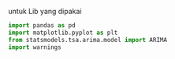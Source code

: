untuk Lib yang dipakai
```python
import pandas as pd
import matplotlib.pyplot as plt
from statsmodels.tsa.arima.model import ARIMA
import warnings

```

